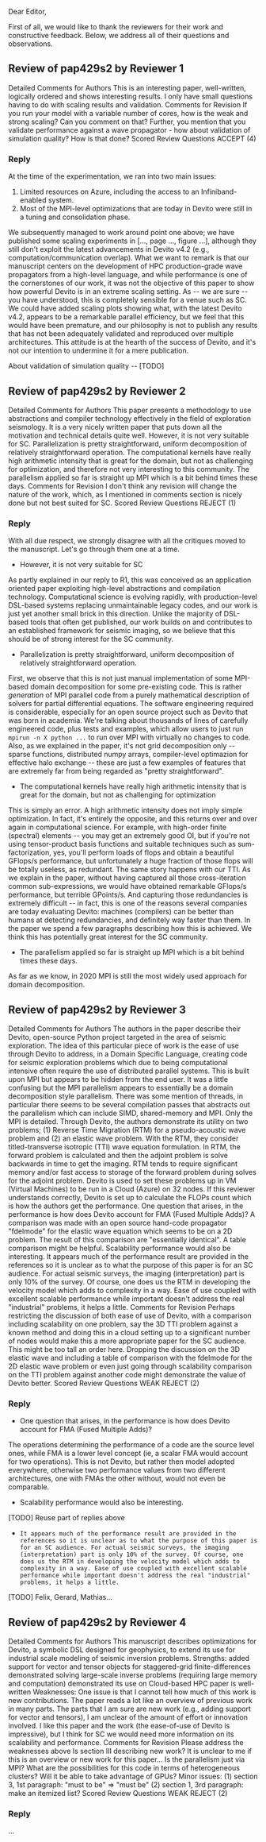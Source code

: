 Dear Editor,

First of all, we would like to thank the reviewers for their work and constructive feedback. Below, we address all of their questions and observations. 

## Review of pap429s2 by Reviewer 1
Detailed Comments for Authors
    This is an interesting paper, well-written, logically ordered and shows interesting results. I only have small questions having to do with scaling results and validation.
Comments for Revision
    If you run your model with a variable number of cores, how is the weak and strong scaling? Can you comment on that? Further, you mention that you validate performance against a wave propagator - how about validation of simulation quality? How is that done?
Scored Review Questions ACCEPT (4)

### Reply

At the time of the experimentation, we ran into two main issues:
1. Limited resources on Azure, including the access to an Infiniband-enabled system.
2. Most of the MPI-level optimizations that are today in Devito were still in a tuning and consolidation phase.

We subsequently managed to work around point one above; we have published some scaling experiments in [..., page ..., figure ...], although they still don't exploit the latest advancements in Devito v4.2 (e.g., computation/communication overlap). What we want to remark is that our manuscript centers on the development of HPC production-grade wave propagators from a high-level language, and while performance is one of the cornerstones of our work, it was not the objective of this paper to show how powerful Devito is in an extreme scaling setting. As -- we are sure -- you have understood, this is completely sensible for a venue such as SC. We could have added scaling plots showing what, with the latest Devito v4.2, appears to be a remarkable parallel efficiency, but we feel that this would have been premature, and our philosophy is not to publish any results that has not been adequately validated and reproduced over multiple architectures. This attitude is at the hearth of the success of Devito, and it's not our intention to undermine it for a mere publication.

About validation of simulation quality -- [TODO]

## Review of pap429s2 by Reviewer 2
Detailed Comments for Authors
    This paper presents a methodology to use abstractions and compiler technology effectively in the field of exploration seismology. It is a very nicely written paper that puts down all the motivation and technical details quite well. However, it is not very suitable for SC. Parallelization is pretty straightforward, uniform decomposition of relatively straightforward operation. The computational kernels have really high arithmetic intensity that is great for the domain, but not as challenging for optimization, and therefore not very interesting to this community. The parallelism applied so far is straight up MPI which is a bit behind times these days.
Comments for Revision
    I don't think any revision will change the nature of the work, which, as I mentioned in comments section is nicely done but not best suited for SC.
Scored Review Questions REJECT (1)

### Reply

With all due respect, we strongly disagree with all the critiques moved to the manuscript. Let's go through them one at a time.

* However, it is not very suitable for SC

As partly explained in our reply to R1, this was conceived as an application oriented paper exploiting high-level abstractions and compilation technology. Computational science is evolving rapidly, with production-level DSL-based systems replacing unmaintainable legacy codes, and our work is just yet another small brick in this direction. Unlike the majority of DSL-based tools that often get published, our work builds on and contributes to an established framework for seismic imaging, so we believe that this should be of strong interest for the SC community.

*  Parallelization is pretty straightforward, uniform decomposition of relatively straightforward operation.

First, we observe that this is not just manual implementation of some MPI-based domain decomposition for some pre-existing code. This is rather _generation_ of MPI parallel code from a purely mathematical description of solvers for partial differential equations. The software engineering required is considerable, especially for an open source project such as Devito that was born in academia. We're talking about thousands of lines of carefully engineered code, plus tests and examples, which allow users to just run `mpirun -n X python ...` to run over MPI with virtually no changes to code. Also, as we explained in the paper, it's not grid decomposition only -- sparse functions, distributed numpy arrays, compiler-level optimazion for effective halo exchange -- these are just a few examples of features that are extremely far from being regarded as "pretty straightforward".

* The computational kernels have really high arithmetic intensity that is great for the domain, but not as challenging for optimization

This is simply an error. A high arithmetic intensity does not imply simple optimization. In fact, it's entirely the opposite, and this returns over and over again in computational science. For example, with high-order finite (spectral) elements -- you may get an extremely good OI, but if you're not using tensor-product basis functions and suitable techniques such as sum-factorization, yes, you'll perform loads of flops and obtain a beautiful GFlops/s performance, but unfortunately a huge fraction of those flops will be totally useless, as redundant. The same story happens with our TTI. As we explain in the paper, without having captured all those cross-iteration common sub-expressions,  we would have obtained remarkable GFlops/s performance, but terrible GPoints/s. And capturing those redundancies is extremely difficult -- in fact, this is one of the reasons several companies are today evaluating Devito: machines (compilers) can be better than humans at detecting redundancies, and definitely way faster than them. In the paper we spend a few paragraphs describing how this is achieved. We think this has potentially great interest for the SC community.

* The parallelism applied so far is straight up MPI which is a bit behind times these days.

As far as we know, in 2020 MPI is still the most widely used approach for domain decomposition.


## Review of pap429s2 by Reviewer 3
Detailed Comments for Authors
    The authors in the paper describe their Devito, open-source Python project targeted in the area of seismic exploration. The idea of this particular piece of work is the ease of use through Devito to address, in a Domain Specific Language, creating code for seismic exploration problems which due to being computational intensive often require the use of distributed parallel systems. This is built upon MPI but appears to be hidden from the end user. It was a little confusing but the MPI parallelism appears to essentially be a domain decomposition style parallelism. There was some mention of threads, in particular there seems to be several compilation passes that abstracts out the parallelism which can include SIMD, shared-memory and MPI. Only the MPI is detailed. Through Devito, the authors demonstrate its utility on two problems; (1) Reverse Time Migration (RTM) for a pseudo-acoustic wave problem and (2) an elastic wave problem. With the RTM, they consider titled-transverse isotropic (TTI) wave equation formulation. In RTM, the forward problem is calculated and then the adjoint problem is solve backwards in time to get the imaging. RTM tends to require significant memory and/or fast access to storage of the forward problem during solves for the adjoint problem. Devito is used to set these problems up in VM (Virtual Machines) to be run in a Cloud (Azure) on 32 nodes. If this reviewer understands correctly, Devito is set up to calculate the FLOPs count which is how the authors get the performance. One question that arises, in the performance is how does Devito account for FMA (Fused Multiple Adds)? A comparison was made with an open source hand-code propagator "fdelmode" for the elastic wave equation which seems to be on a 2D problem. The result of this comparison are "essentially identical". A table comparison might be helpful. Scalability performance would also be interesting.
    It appears much of the performance result are provided in the references so it is unclear as to what the purpose of this paper is for an SC audience. For actual seismic surveys, the imaging (interpretation) part is only 10% of the survey. Of course, one does us the RTM in developing the velocity model which adds to complexity in a way. Ease of use coupled with excellent scalable performance while important doesn't address the real "industrial" problems, it helps a little.
Comments for Revision
    Perhaps restricting the discussion of both ease of use of Devito, with a comparison including scalability on one problem, say the 3D TTI problem against a known method and doing this in a cloud setting up to a significant number of nodes would make this a more appropriate paper for the SC audience. This might be too tall an order here. Dropping the discussion on the 3D elastic wave and including a table of comparison with the fdelmode for the 2D elastic wave problem or even just going through scalability comparison on the TTI problem against another code might demonstrate the value of Devito better.
Scored Review Questions WEAK REJECT (2)

### Reply

* One question that arises, in the performance is how does Devito account for FMA (Fused Multiple Adds)?

The operations determining the performance of a code are the source level ones, while FMA is a lower level concept (ie, a scalar FMA would account for two operations). This is not Devito, but rather then model adopted everywhere, otherwise two performance values from two different architectures, one with FMAs the other without, would not even be comparable.

* Scalability performance would also be interesting.

[TODO] Reuse part of replies above

*     It appears much of the performance result are provided in the references so it is unclear as to what the purpose of this paper is for an SC audience. For actual seismic surveys, the imaging (interpretation) part is only 10% of the survey. Of course, one does us the RTM in developing the velocity model which adds to complexity in a way. Ease of use coupled with excellent scalable performance while important doesn't address the real "industrial" problems, it helps a little.

[TODO] Felix, Gerard, Mathias...




## Review of pap429s2 by Reviewer 4 
Detailed Comments for Authors
    This manuscript describes optimizations for Devito, a symbolic DSL designed for geophysics, to extend its use for industrial scale modeling of seismic inversion problems.
    Strengths:
        added support for vector and tensor objects for staggered-grid finite-differences
        demonstrated solving large-scale inverse problems (requiring large memory and computation)
        demonstrated its use on Cloud-based HPC
        paper is well-written
    Weaknesses:
        One issue is that I cannot tell how much of this work is new
        contributions. The paper reads a lot like an overview of previous work in many parts. The parts that I am sure are new work (e.g., adding support for vector and tensors), I am unclear of the amount of effort or innovation involved.
        I like this paper and the work (the ease-of-use of Devito is impressive), but I think for SC we would need more information on its scalability and performance.
Comments for Revision
        Please address the weaknesses above
        Is section III describing new work? It is unclear to me if this is an overview or new work for this paper…
        Is the parallelism just via MPI? What are the possibilities for this code in terms of heterogeneous clusters? Will it be able to take advantage of GPUs?
    Minor issues:
    (1) section 3, 1st paragraph: "must to be" => "must be"
    (2) section 1, 3rd paragraph: make an itemized list?
Scored Review Questions WEAK REJECT (2)

### Reply

...
